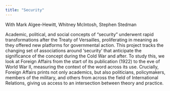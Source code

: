 ```yaml
---
title: "Security"
---
```


With Mark Algee-Hewitt, Whitney McIntosh, Stephen Stedman

Academic, political, and social concepts of “security” underwent rapid transformations after the Treaty of Versailles, proliferating in meaning as they offered new platforms for governmental action. This project tracks the changing set of associations around ‘security’ that anticipate the significance of the concept during the Cold War and after. To study this, we look at Foreign Affairs from the start of its publication (1922) to the eve of World War II, measuring the context of the word across its use. Crucially, Foreign Affairs prints not only academics, but also politicians, policymakers, members of the military, and others from across the field of International Relations, giving us access to an intersection between theory and practice.
